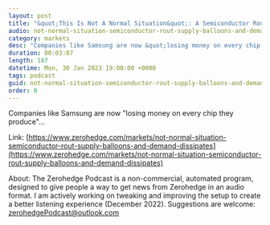 ```yaml
---
layout: post
title: "&quot;This Is Not A Normal Situation&quot;: A Semiconductor Rout Is On As Supply Balloons And Demand Dissipates"
audio: not-normal-situation-semiconductor-rout-supply-balloons-and-demand-dissipates-0
category: markets
desc: "Companies like Samsung are now &quot;losing money on every chip they produce&quot;..."
duration: 00:03:07
length: 187
datetime: Mon, 30 Jan 2023 19:00:00 +0000
tags: podcast
guid: not-normal-situation-semiconductor-rout-supply-balloons-and-demand-dissipates-0
order: 0
---
```

Companies like Samsung are now &quot;losing money on every chip they produce&quot;...

Link: [https://www.zerohedge.com/markets/not-normal-situation-semiconductor-rout-supply-balloons-and-demand-dissipates](https://www.zerohedge.com/markets/not-normal-situation-semiconductor-rout-supply-balloons-and-demand-dissipates)

About: The Zerohedge Podcast is a non-commercial, automated program, designed to give people a way to get news from Zerohedge in an audio format.  I am actively working on tweaking and improving the setup to create a better listening experience (December 2022).  Suggestions are welcome: [zerohedgePodcast@outlook.com](mailto:zerohedgePodcast@outlook.com)